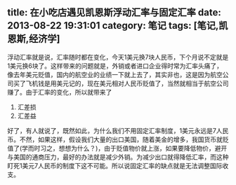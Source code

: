 title: 在小吃店遇见凯恩斯浮动汇率与固定汇率
date: 2013-08-22 19:31:01
category: 笔记
tags: [笔记,凯恩斯,经济学]
---

浮动汇率就是说，汇率随时都在变化，今天1美元换7块人民币，下个月说不定就是1美元换6块了。这样带来的问题就是，外销或者进口企业得时常为汇率头痛了，像去年美元贬值，国内的航空业的业绩一下就上去了，其实非也，这是因为航空公司买了飞机钱是用美元记的，现在美元相对人民币贬值了，当然就相当于航空公司赚了。由于汇率的变化，所以就带来了

1. 汇差损
2. 汇差益

好了，有人就说了，既然如此，为什么我们不用固定汇率制度，1美元永远是7人民币。不然，如果这样，假设我们大量的出口美国，随着美金的增多，我国货币就贬值了(学而时习之，想想为什么？)，由于贬值物价就上涨，如果要降低物价，避开与美国的通商压力，最好的办法就是减少外销。为减少出口就得降低汇率，而这种盯死1美元7人民币的制度下这不可能。所以说固定汇率的缺点就是无法调整国际收支。